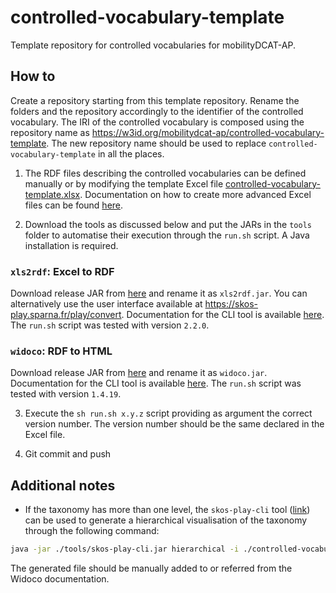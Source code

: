 # controlled-vocabulary-template

Template repository for controlled vocabularies for mobilityDCAT-AP.

## How to

Create a repository starting from this template repository. Rename the folders and the repository accordingly to the identifier of the controlled vocabulary. The IRI of the controlled vocabulary is composed using the repository name as https://w3id.org/mobilitydcat-ap/controlled-vocabulary-template. The new repository name should be used to replace `controlled-vocabulary-template` in all the places.

1. The RDF files describing the controlled vocabularies can be defined manually or by modifying the template Excel file [controlled-vocabulary-template.xlsx](.controlled-vocabulary-template/controlled-vocabulary-template.xlsx). Documentation on how to create more advanced Excel files can be found [here](https://xls2rdf.sparna.fr/rest/doc.html).

2. Download the tools as discussed below and put the JARs in the `tools` folder to automatise their execution through the `run.sh` script. A Java installation is required.

### `xls2rdf`: Excel to RDF
Download release JAR from [here](https://github.com/sparna-git/xls2rdf/releases) and rename it as `xls2rdf.jar`. You can alternatively use the user interface available at https://skos-play.sparna.fr/play/convert. Documentation for the CLI tool is available [here](https://github.com/sparna-git/xls2rdf/wiki/Command-line-Excel-to-RDF-conversion). The `run.sh` script was tested with version `2.2.0`.

### `widoco`: RDF to HTML
Download release JAR from [here](https://github.com/dgarijo/Widoco/releases) and rename it as `widoco.jar`. Documentation for the CLI tool is available [here](https://github.com/dgarijo/Widoco#how-to-use-widoco). The `run.sh` script was tested with version `1.4.19`.

3. Execute the `sh run.sh x.y.z` script providing as argument the correct version number. The version number should be the same declared in the Excel file.

4. Git commit and push

## Additional notes

- If the taxonomy has more than one level, the `skos-play-cli` tool ([link](https://github.com/sparna-git/skos-play)) can be used to generate a hierarchical visualisation of the taxonomy through the following command:
```bash
java -jar ./tools/skos-play-cli.jar hierarchical -i ./controlled-vocabulary-template/controlled-vocabulary-template.ttl -o ./controlled-vocabulary-template/hierarchy.html -f html -l en
```
The generated file should be manually added to or referred from the Widoco documentation.

